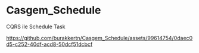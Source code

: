 # Casgem_Schedule
CQRS ile Schedule Task 


https://github.com/burakkertn/Casgem_Schedule/assets/99614754/0daec0d5-c252-40df-acd8-50dcf51dcbcf

